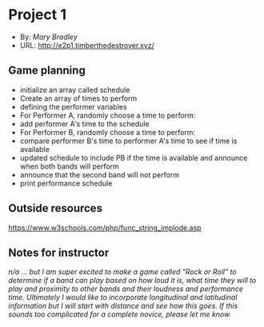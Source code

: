 
# Project 1
+ By: *Mary Bradley*
+ URL: <http://e2p1.timberthedestroyer.xyz/>

## Game planning

+ initialize an array called schedule
+ Create an array of times to perform
+ defining the performer variables
+ For Performer A, randomly choose a time to perform:
+ add performer A's time to the schedule    
+  For Performer B, randomly choose a time to perform:
+  compare performer B's time to performer A's time to see if time is available
+  updated schedule to include PB if the time is available and announce when both bands will perform        
+ announce that the second band will not perform 
+ print performance schedule         



## Outside resources
https://www.w3schools.com/php/func_string_implode.asp
## Notes for instructor
*n/a ... but I am super excited to make a game called "Rock or Roll" to determine if a band can play based on how loud it is, what time they will to play and proximity to other bands and their loudness and performance time.  Ultimately I would like to incorporate longitudinal and latitudinal information but I will start with distance and see how this goes.  If this sounds too complicated for a complete novice, please let me know.*